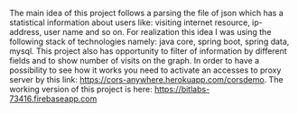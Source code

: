 The main idea of this project follows a parsing the file of json which has a statistical information about users like: visiting internet resource, ip-address, user name and so on. For realization this idea I was using the following stack of technologies namely: java core, spring boot, spring data, mysql. This project also has opportunity to filter of information by different fields and to show number of visits on the graph. In order to have a possibility to see how it works you need to activate an accesses to proxy server by this link: https://cors-anywhere.herokuapp.com/corsdemo. The working version of this project is here: https://bitlabs-73416.firebaseapp.com
